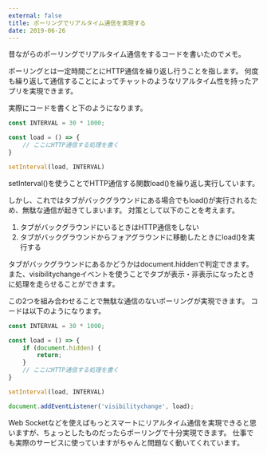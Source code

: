 ```yaml
---
external: false
title: ポーリングでリアルタイム通信を実現する
date: 2019-06-26
---
```


昔ながらのポーリングでリアルタイム通信をするコードを書いたのでメモ。

ポーリングとは一定時間ごとにHTTP通信を繰り返し行うことを指します。
何度も繰り返して通信することによってチャットのようなリアルタイム性を持ったアプリを実現できます。

実際にコードを書くと下のようになります。

```js
const INTERVAL = 30 * 1000;

const load = () => {
	// ここにHTTP通信する処理を書く
}

setInterval(load, INTERVAL)
```

setInterval()を使うことでHTTP通信する関数load()を繰り返し実行しています。

しかし、これではタブがバックグラウンドにある場合でもload()が実行されるため、無駄な通信が起きてしまいます。
対策として以下のことを考えます。

1. タブがバックグラウンドにいるときはHTTP通信をしない
2. タブがバックグラウンドからフォアグラウンドに移動したときにload()を実行する

タブがバックグラウンドにあるかどうかはdocument.hiddenで判定できます。
また、visibilitychangeイベントを使うことでタブが表示・非表示になったときに処理を走らせることができます。

この2つを組み合わせることで無駄な通信のないポーリングが実現できます。
コードは以下のようになります。

```js
const INTERVAL = 30 * 1000;

const load = () => {
	if (document.hidden) {
		return;
	}
	// ここにHTTP通信する処理を書く
}

setInterval(load, INTERVAL)

document.addEventListener('visibilitychange', load);
```

Web Socketなどを使えばもっとスマートにリアルタイム通信を実現できると思いますが、ちょっとしたものだったらポーリングで十分実現できます。
仕事でも実際のサービスに使っていますがちゃんと問題なく動いてくれています。
